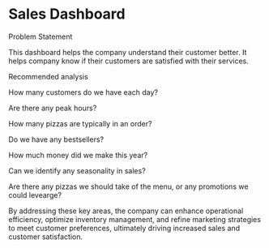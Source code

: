 # Sales Dashboard

Problem Statement

This dashboard helps the company understand their customer better. It helps company know if their customers are satisfied with their services.

Recommended analysis

How many customers do we have each day?

Are there any peak hours?

How many pizzas are typically in an order?

Do we have any bestsellers?

How much money did we make this year?

Can we identify any seasonality in sales?

Are there any pizzas we should take of the menu, or any promotions we could levearge?

By addressing these key areas, the company can enhance operational efficiency, optimize inventory management, and refine marketing strategies to meet customer preferences, ultimately driving increased sales and customer satisfaction.
